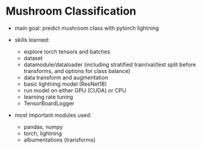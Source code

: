 # Mushroom Classification

- main goal: predict mushroom class with pytorch lightning

- skills learned:
   - explore torch tensors and batches
   - dataset
   - datamodule/dataloader (including stratified train/val/test split before transforms, and options for class balance)
   - data transform and augmentation
   - basic lightning model (ResNet18)
   - run model on either GPU (CUDA) or CPU
   - learning rate tuning
   - TensorBoardLogger 

- most important modules used:
   - pandas, numpy
   - torch, lightning
   - albumentations (transforms)